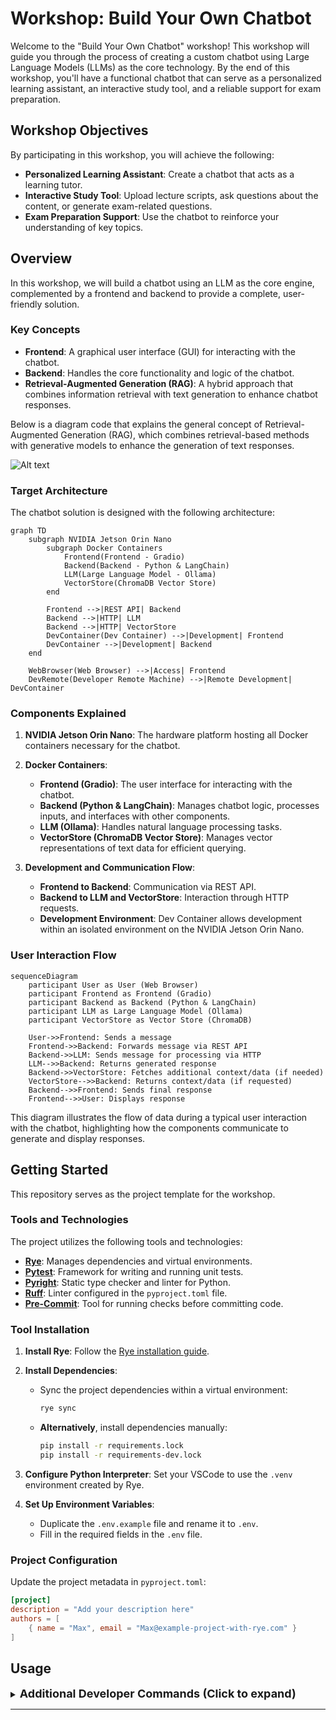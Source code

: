 # Workshop: Build Your Own Chatbot

Welcome to the "Build Your Own Chatbot" workshop! This workshop will guide you through the process of creating a custom chatbot using Large Language Models (LLMs) as the core technology. By the end of this workshop, you'll have a functional chatbot that can serve as a personalized learning assistant, an interactive study tool, and a reliable support for exam preparation.

## Workshop Objectives

By participating in this workshop, you will achieve the following:

- **Personalized Learning Assistant**: Create a chatbot that acts as a learning tutor.
- **Interactive Study Tool**: Upload lecture scripts, ask questions about the content, or generate exam-related questions.
- **Exam Preparation Support**: Use the chatbot to reinforce your understanding of key topics.

## Overview

In this workshop, we will build a chatbot using an LLM as the core engine, complemented by a frontend and backend to provide a complete, user-friendly solution.

### Key Concepts

- **Frontend**: A graphical user interface (GUI) for interacting with the chatbot.
- **Backend**: Handles the core functionality and logic of the chatbot.
- **Retrieval-Augmented Generation (RAG)**: A hybrid approach that combines information retrieval with text generation to enhance chatbot responses.

Below is a diagram code that explains the general concept of Retrieval-Augmented Generation (RAG), which combines retrieval-based methods with generative models to enhance the generation of text responses.

![Alt text](https://dist.neo4j.com/wp-content/uploads/20240227120536/rag-process.png)

### Target Architecture

The chatbot solution is designed with the following architecture:

```mermaid
graph TD
    subgraph NVIDIA Jetson Orin Nano
        subgraph Docker Containers
            Frontend(Frontend - Gradio) 
            Backend(Backend - Python & LangChain)
            LLM(Large Language Model - Ollama)
            VectorStore(ChromaDB Vector Store)
        end

        Frontend -->|REST API| Backend
        Backend -->|HTTP| LLM
        Backend -->|HTTP| VectorStore
        DevContainer(Dev Container) -->|Development| Frontend
        DevContainer -->|Development| Backend
    end

    WebBrowser(Web Browser) -->|Access| Frontend
    DevRemote(Developer Remote Machine) -->|Remote Development| DevContainer
```

### Components Explained

1. **NVIDIA Jetson Orin Nano**: The hardware platform hosting all Docker containers necessary for the chatbot.

2. **Docker Containers**:
    - **Frontend (Gradio)**: The user interface for interacting with the chatbot.
    - **Backend (Python & LangChain)**: Manages chatbot logic, processes inputs, and interfaces with other components.
    - **LLM (Ollama)**: Handles natural language processing tasks.
    - **VectorStore (ChromaDB Vector Store)**: Manages vector representations of text data for efficient querying.

3. **Development and Communication Flow**:
    - **Frontend to Backend**: Communication via REST API.
    - **Backend to LLM and VectorStore**: Interaction through HTTP requests.
    - **Development Environment**: Dev Container allows development within an isolated environment on the NVIDIA Jetson Orin Nano.

### User Interaction Flow

```mermaid
sequenceDiagram
    participant User as User (Web Browser)
    participant Frontend as Frontend (Gradio)
    participant Backend as Backend (Python & LangChain)
    participant LLM as Large Language Model (Ollama)
    participant VectorStore as Vector Store (ChromaDB)

    User->>Frontend: Sends a message
    Frontend->>Backend: Forwards message via REST API
    Backend->>LLM: Sends message for processing via HTTP
    LLM-->>Backend: Returns generated response
    Backend->>VectorStore: Fetches additional context/data (if needed)
    VectorStore-->>Backend: Returns context/data (if requested)
    Backend-->>Frontend: Sends final response
    Frontend-->>User: Displays response
```

This diagram illustrates the flow of data during a typical user interaction with the chatbot, highlighting how the components communicate to generate and display responses.

## Getting Started

This repository serves as the project template for the workshop.

### Tools and Technologies

The project utilizes the following tools and technologies:

- **[Rye](https://rye.astral.sh/)**: Manages dependencies and virtual environments.
- **[Pytest](https://docs.pytest.org/)**: Framework for writing and running unit tests.
- **[Pyright](https://microsoft.github.io/pyright/)**: Static type checker and linter for Python.
- **[Ruff](https://docs.astral.sh/ruff/)**: Linter configured in the `pyproject.toml` file.
- **[Pre-Commit](https://pre-commit.com/)**: Tool for running checks before committing code.

### Tool Installation

1. **Install Rye**: Follow the [Rye installation guide](https://rye.astral.sh/guide/installation/).
2. **Install Dependencies**:
   - Sync the project dependencies within a virtual environment:
     ```sh
     rye sync
     ```
   - **Alternatively**, install dependencies manually:
     ```sh
     pip install -r requirements.lock
     pip install -r requirements-dev.lock
     ```

3. **Configure Python Interpreter**: Set your VSCode to use the `.venv` environment created by Rye.
4. **Set Up Environment Variables**:
   - Duplicate the `.env.example` file and rename it to `.env`.
   - Fill in the required fields in the `.env` file.

### Project Configuration

Update the project metadata in `pyproject.toml`:

```toml
[project]
description = "Add your description here"
authors = [
    { name = "Max", email = "Max@example-project-with-rye.com" }
]
```

## Usage

<details>
<summary><b><span style="font-size: large;">Additional Developer Commands (Click to expand)</span></b></summary>

### Dependency Management

- **Add LangChain as a regular dependency**:
  ```sh
  rye add langchain
  ```

- **Add Pytest as a development dependency**:
  ```sh
  rye add pytest --dev
  ```

- **Update a specific package**:
  ```sh
  rye sync --update langchain
  ```

- **Update all packages**:
  ```sh
  rye sync --update-all
  ```

- **Update Rye itself**:
  ```sh
  rye self update
  ```

### Code Quality and Formatting

- **Linting**: Find and automatically fix lint errors:
  ```sh
  rye lint --fix
  ```

- **Static Type Checking**:
  ```sh
  pyright
  ```

- **Auto-Format Code**:
  ```sh
  rye fmt
  ```

### Pre-Commit Hooks

- **Install Pre-Commit Hooks**: Automatically run checks before each commit.
  ```sh
  pre-commit install --hook-type pre-commit
  ```

- **Run Pre-Commit Hooks on Staged Files**:
  ```sh
  pre-commit run
  ```

- **Run Pre-Commit Hooks on All Files**:
  ```sh
  pre-commit run --all-files
  ```

- **Update Pre-Commit Hooks**:
  ```sh
  pre-commit autoupdate
  ```

</details>

---